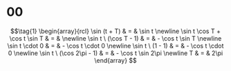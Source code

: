 # 00

$$\tag{1}
\begin{array}{rcl}
\sin (t + T) & = & \sin t \newline
\sin t \cos T + \cos t \sin T & = & \newline
\sin t \ (\cos T - 1) & = & - \cos t \sin T \newline
\sin t \cdot 0 & = & - \cos t \cdot 0 \newline
\sin t \ (1 - 1) & = & - \cos t \cdot 0 \newline
\sin t \ (\cos 2\pi - 1) & = & - \cos t \sin 2\pi \newline
T & = & 2\pi
\end{array}
$$
